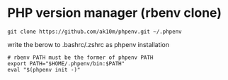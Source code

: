 # PHP version manager (rbenv clone)

```
git clone https://github.com/ak10m/phpenv.git ~/.phpenv
```

write the berow to .bashrc/.zshrc as phpenv installation

```shell
# rbenv PATH must be the former of phpenv PATH
export PATH="$HOME/.phpenv/bin:$PATH"
eval "$(phpenv init -)"
```

